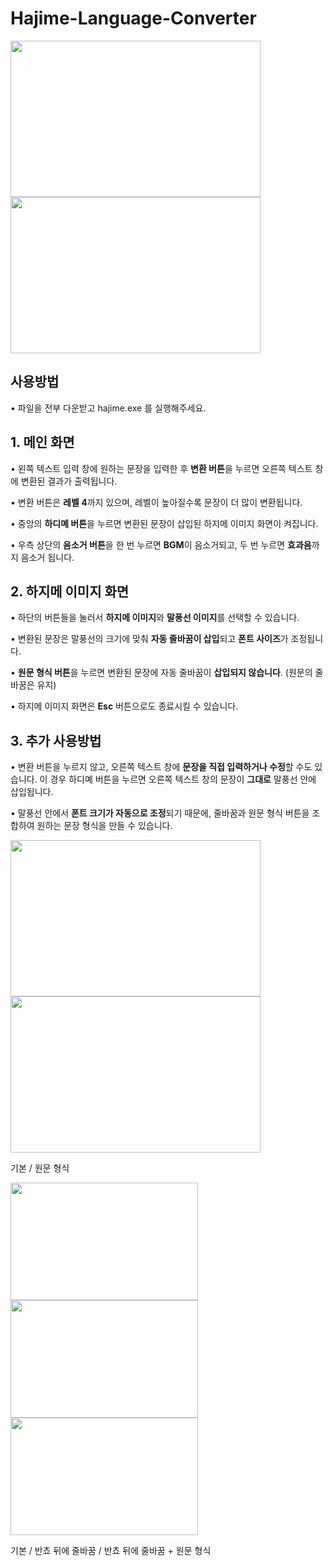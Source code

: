 ﻿# Hajime-Language-Converter

<img src="https://github.com/user-attachments/assets/596a35b8-fcae-47c5-86b7-990230fba5b6" width="400" height="250"/>    
<img src="https://github.com/user-attachments/assets/9cce7193-a3f9-4e5e-b0cc-d99258a0a60c" width="400" height="250"/>

## 사용방법
• 파일을 전부 다운받고 hajime.exe 를 실행해주세요.

## 1. 메인 화면
• 왼쪽 텍스트 입력 창에 원하는 문장을 입력한 후 **변환 버튼**을 누르면 오른쪽 텍스트 창에 변환된 결과가 출력됩니다.

• 변환 버튼은 **레벨 4**까지 있으며, 레벨이 높아질수록 문장이 더 많이 변환됩니다.

• 중앙의 **하디몌 버튼**을 누르면 변환된 문장이 삽입된 하지메 이미지 화면이 켜집니다.

• 우측 상단의 **음소거 버튼**을 한 번 누르면 **BGM**이 음소거되고, 두 번 누르면 **효과음**까지 음소거 됩니다.


## 2. 하지메 이미지 화면
• 하단의 버튼들을 눌러서 **하지메 이미지**와 **말풍선 이미지**를 선택할 수 있습니다.

• 변환된 문장은 말풍선의 크기에 맞춰 **자동 줄바꿈이 삽입**되고 **폰트 사이즈**가 조정됩니다.

• **원문 형식 버튼**을 누르면 변환된 문장에 자동 줄바꿈이 **삽입되지 않습니다**. (원문의 줄바꿈은 유지)

• 하지메 이미지 화면은 **Esc** 버튼으로도 종료시킬 수 있습니다.


## 3. 추가 사용방법
• 변환 버튼을 누르지 않고, 오른쪽 텍스트 창에 **문장을 직접 입력하거나 수정**할 수도 있습니다. 이 경우 하디몌 버튼을 누르면 오른쪽 텍스트 창의 문장이 **그대로** 말풍선 안에 삽입됩니다.

• 말풍선 안에서 **폰트 크기가 자동으로 조정**되기 때문에, 줄바꿈과 원문 형식 버튼을 조합하여 원하는 문장 형식을 만들 수 있습니다.

<img src="https://github.com/user-attachments/assets/52f0acfe-7ab0-49f2-bfdd-35981c2e32ee" width="400" height="250"/>  
<img src="https://github.com/user-attachments/assets/21252719-dab3-4bb3-829a-207c73c25ede" width="400" height="250"/>

기본 / 원문 형식

<img src="https://github.com/user-attachments/assets/c37bd524-78b5-4d49-95d9-6db028ff4f45" width="300" height="188"/>
<img src="https://github.com/user-attachments/assets/ef815153-1ab0-4fc1-a94c-0ccd88936cfd" width="300" height="188"/>
<img src="https://github.com/user-attachments/assets/8b1f02b5-6ec2-4068-bbd2-fba8b0ad993e" width="300" height="188"/>

기본 / 반쵸 뒤에 줄바꿈 / 반쵸 뒤에 줄바꿈 + 원문 형식
